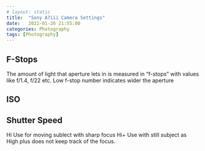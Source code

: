 ```yaml
---
# layout: static
title:  "Sony A7iii Camera Settings"
date:   2022-01-26 21:55:00
categories: Photography
tags: [Photography]
---
```


## F-Stops

The amount of light that aperture lets in is measured in “f-stops” with values
like f/1.4, f/22 etc.
Low f-stop number indicates wider the aperture

## ISO

## Shutter Speed

Hi Use for moving sublect with sharp focus
Hi+ Use with still subject as High plus does not keep track of the focus.
